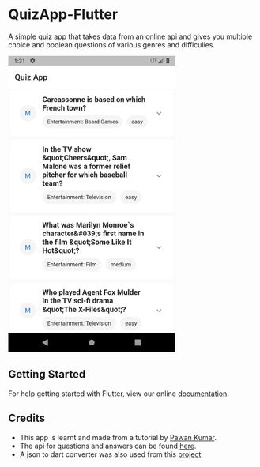 # QuizApp-Flutter

A simple quiz app that takes data from an online api and gives you multiple choice and boolean questions of various genres and difficulies.

<img src="./screen-shot.png" height="600">

## Getting Started

For help getting started with Flutter, view our online
[documentation](https://flutter.io/).


## Credits

- This app is learnt and made from a tutorial by [Pawan Kumar](https://github.com/iampawan).
- The api for questions and answers can be found [here](https://opentdb.com/api.php?amount=20). 
- A json to dart converter was also used from this [project](https://javiercbk.github.io/json_to_dart/).
